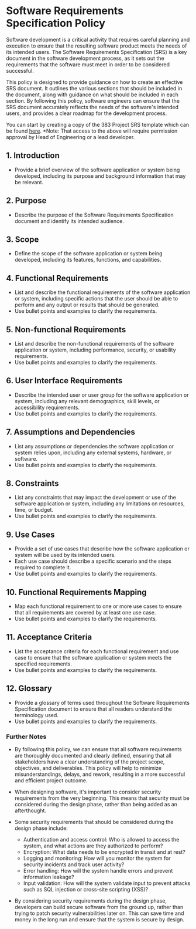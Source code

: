 # Software Requirements Specification Policy

Software development is a critical activity that requires careful planning and execution to ensure that the resulting software product meets the needs of its intended users. The Software Requirements Specification (SRS) is a key document in the software development process, as it sets out the requirements that the software must meet in order to be considered successful.

This policy is designed to provide guidance on how to create an effective SRS document. It outlines the various sections that should be included in the document, along with guidance on what should be included in each section. By following this policy, software engineers can ensure that the SRS document accurately reflects the needs of the software's intended users, and provides a clear roadmap for the development process.

You can start by creating a copy of the 383 Project SRS template which can be found [here](https://docs.google.com/document/d/19nqB44mCGkqrPqaw36W65zmzyJaBspB3r1XI2M6cdXU).
*Note: That access to the above will require permission approval by Head of Engineering or a lead developer.

## 1. Introduction
- Provide a brief overview of the software application or system being developed, including its purpose and background information that may be relevant.

## 2. Purpose
- Describe the purpose of the Software Requirements Specification document and identify its intended audience.

## 3. Scope
- Define the scope of the software application or system being developed, including its features, functions, and capabilities.

## 4. Functional Requirements
- List and describe the functional requirements of the software application or system, including specific actions that the user should be able to perform and any output or results that should be generated.
- Use bullet points and examples to clarify the requirements.

## 5. Non-functional Requirements
- List and describe the non-functional requirements of the software application or system, including performance, security, or usability requirements.
- Use bullet points and examples to clarify the requirements.

## 6. User Interface Requirements
- Describe the intended user or user group for the software application or system, including any relevant demographics, skill levels, or accessibility requirements.
- Use bullet points and examples to clarify the requirements.

## 7. Assumptions and Dependencies
- List any assumptions or dependencies the software application or system relies upon, including any external systems, hardware, or software.
- Use bullet points and examples to clarify the requirements.

## 8. Constraints
- List any constraints that may impact the development or use of the software application or system, including any limitations on resources, time, or budget.
- Use bullet points and examples to clarify the requirements.

## 9. Use Cases
- Provide a set of use cases that describe how the software application or system will be used by its intended users.
- Each use case should describe a specific scenario and the steps required to complete it.
- Use bullet points and examples to clarify the requirements.

## 10. Functional Requirements Mapping
- Map each functional requirement to one or more use cases to ensure that all requirements are covered by at least one use case.
- Use bullet points and examples to clarify the requirements.

## 11. Acceptance Criteria
- List the acceptance criteria for each functional requirement and use case to ensure that the software application or system meets the specified requirements.
- Use bullet points and examples to clarify the requirements.

## 12. Glossary
- Provide a glossary of terms used throughout the Software Requirements Specification document to ensure that all readers understand the terminology used.
- Use bullet points and examples to clarify the requirements.

### Further Notes

- By following this policy, we can ensure that all software requirements are thoroughly documented and clearly defined, ensuring that all stakeholders have a clear understanding of the project scope, objectives, and deliverables. This policy will help to minimize misunderstandings, delays, and rework, resulting in a more successful and efficient project outcome.

- When designing software, it's important to consider security requirements from the very beginning. This means that security must be considered during the design phase, rather than being added as an afterthought.

- Some security requirements that should be considered during the design phase include:
   -  Authentication and access control: Who is allowed to access the system, and what actions are they authorized to perform?
   -  Encryption: What data needs to be encrypted in transit and at rest?
   -  Logging and monitoring: How will you monitor the system for security incidents and track user activity?
   -  Error handling: How will the system handle errors and prevent information leakage?
   -  Input validation: How will the system validate input to prevent attacks such as SQL injection or cross-site scripting (XSS)?

- By considering security requirements during the design phase, developers can build secure software from the ground up, rather than trying to patch security vulnerabilities later on. This can save time and money in the long run and ensure that the system is secure by design.
